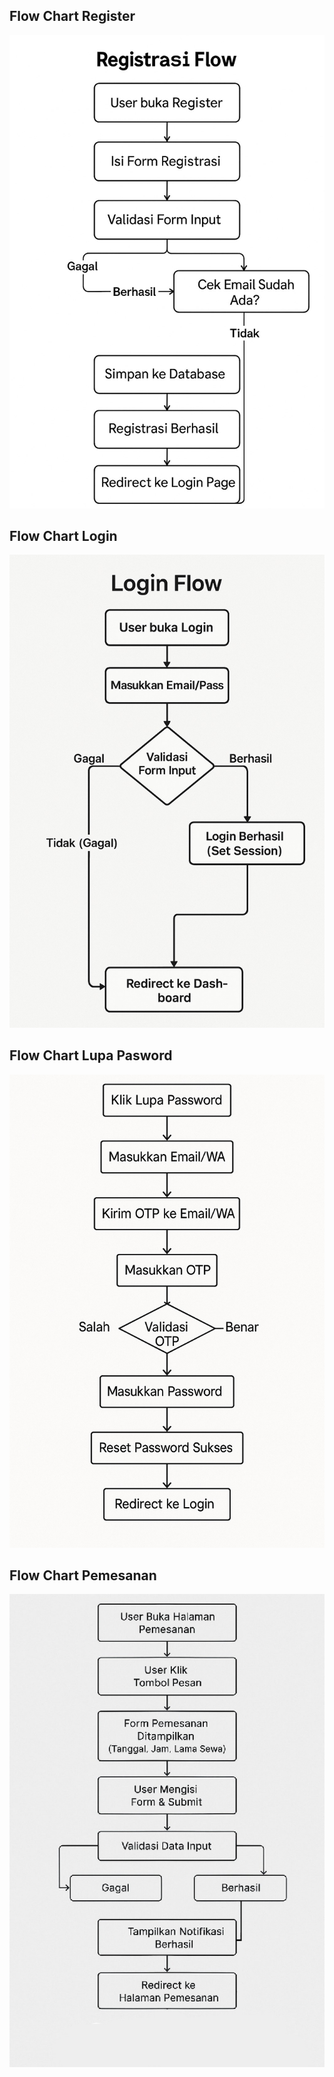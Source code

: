 ## Flow Chart Register

![Register](flowchart/registerflow.jpeg)

## Flow Chart Login

![Login](flowchart/loginflow.jpeg)


## Flow Chart Lupa Pasword

![Login](flowchart/Paswordflow.jpeg)


## Flow Chart Pemesanan

![Login](flowchart/Pemesananflow.jpeg)
